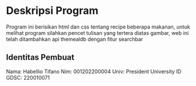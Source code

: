 # Deskripsi Program

Program ini berisikan html dan css tentang recipe beberapa makanan, untuk melihat program silahkan pencet tulisan yang tertera diatas gambar, web ini telah ditambahkan api themealdb dengan fitur searchbar

## Identitas Pembuat

Nama: Habellio Tifano
Nim: 001202200004
Univ: President University
ID GDSC: 220010071
